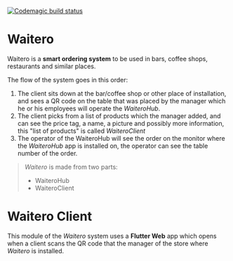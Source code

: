[![Codemagic build status](https://api.codemagic.io/apps/5e20cf4dc5faa61476296a4b/5e20cf4dc5faa61476296a4a/status_badge.svg)](https://codemagic.io/apps/5e20cf4dc5faa61476296a4b/5e20cf4dc5faa61476296a4a/latest_build)
# Waitero
Waitero is a **smart ordering system** to be used in bars, coffee shops, restaurants and similar places. 

The flow of the system goes in this order:

 1. The client sits down at the bar/coffee shop or other place of installation, and sees a QR code on the table that was placed by the manager which he or his employees will operate the *WaiteroHub*.
 2. The client picks from a list of products which the manager added, and can see the price tag, a name, a picture and possibly more information, this "list of products" is called *WaiteroClient*
 3. The operator of the WaiteroHub will see the order on the monitor where the *WaiteroHub* app is installed on, the operator can see the table number of the order. 


> *Waitero* is made from two parts:
> 	- WaiteroHub
> 	- WaiteroClient

# Waitero Client

This module of the *Waitero* system uses a **Flutter Web** app which opens when a client scans the QR code that the manager of the store where *Waitero* is installed. 
